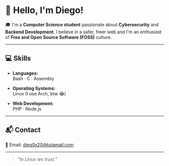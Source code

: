 # 👋 Hello, I'm Diego!

🎓 I'm a **Computer Science student** passionate about **Cybersecurity** and **Backend Development**. I believe in a safer, freer web and I'm an enthusiast of **Free and Open Source Software (FOSS)** culture.

---

## 💻 Skills

- **Languages:**  
  Bash · C · Assembly

- **Operating Systems:**  
  Linux (I use Arch, btw 😂)

- **Web Development:**  
  PHP · Node.js

---

## 📬 Contact

📧 Email: [dieg0x20@tutamail.com](mailto:dieg0x20@tutamail.com)

---

> *"In Linux we trust."*
